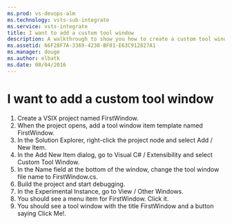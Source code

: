 ```yaml
---
ms.prod: vs-devops-alm
ms.technology: vsts-sub-integrate
ms.service: vsts-integrate
title: I want to add a custom tool window
description: A walkthrough to show you how to create a custom tool window.
ms.assetid: 66F28F7A-3369-4238-BF01-E63C912827A1
ms.manager: douge
ms.author: elbatk
ms.date: 08/04/2016
---
```


# I want to add a custom tool window

1.	Create a VSIX project named FirstWindow.
2.	When the project opens, add a tool window item template named FirstWindow.
  1.  In the Solution Explorer, right-click the project node and select Add / New Item.
  2.  In the Add New Item dialog, go to Visual C# / Extensibility and select Custom Tool Window.
  3.  In the Name field at the bottom of the window, change the tool window file name to FirstWindow.cs.
3.	Build the project and start debugging.
4.	In the Experimental Instance, go to View / Other Windows. 
5.  You should see a menu item for FirstWindow. Click it.
6.  You should see a tool window with the title FirstWindow and a button saying Click Me!.
